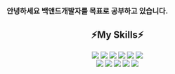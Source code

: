 ### 안녕하세요 백앤드개발자를 목표로 공부하고 있습니다.
<div align="center">
	<h2>⚡My Skills⚡</h2>
	<img src="https://img.shields.io/badge/Java-007396?style=flat&logo=Java&logoColor=white" />
	<img src="https://img.shields.io/badge/HTML5-E34F26?style=flat&logo=HTML5&logoColor=white" />
	<img src="https://img.shields.io/badge/CSS3-1572B6?style=flat&logo=CSS3&logoColor=white" />
	<img src="https://img.shields.io/badge/JavaScript-E34F26?style=flat&logo=JavaScript&logoColor=white" />
	<img src="https://img.shields.io/badge/Git-E34F26?style=flat&logo=Git&logoColor=white" />
	<img src="https://img.shields.io/badge/SQL-007396?style=flat&logo=SQL&logoColor=white" /> <br>
	<img src="https://img.shields.io/badge/Python-40AEF0?style=flat&logo=Python&logoColor=white" />
	<img src="https://img.shields.io/badge/Linux-FF9E0F?style=flat&logo=Linux&logoColor=white" />
	<img src="https://img.shields.io/badge/Linux-FF9E0F?style=flat&logo=Linux&logoColor=white" />
	<img src="https://img.shields.io/badge/Ubuntu-004088?style=flat&logo=Ubuntu&logoColor=white" />
	<img src="https://img.shields.io/badge/Arduino-EF2D5E?style=flat&logo=Ubuntu&logoColor=white" />
	
	
</div>

<!--
**dlqhdwo1/dlqhdwo1** is a ✨ _special_ ✨ repository because its `README.md` (this file) appears on your GitHub profile.

Here are some ideas to get you started:

- 🔭 I’m currently working on ...
- 🌱 I’m currently learning ...
- 👯 I’m looking to collaborate on ...
- 🤔 I’m looking for help with ...
- 💬 Ask me about ...
- 📫 How to reach me: ...
- 😄 Pronouns: ...
- ⚡ Fun fact: ...
-->
